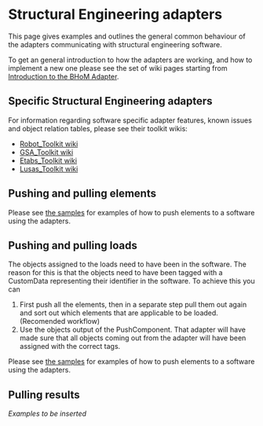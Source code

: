 # Structural Engineering adapters

This page gives examples and outlines the general common behaviour of the adapters communicating with structural engineering software. 

To get an general introduction to how the adapters are working, and how to implement a new one please see the set of wiki pages starting from [Introduction to the BHoM Adapter](/BHoM_Adapter/).

## Specific Structural Engineering adapters

For information regarding software specific adapter features, known issues and object relation tables, please see their toolkit wikis:

- [Robot_Toolkit wiki](https://github.com/BHoM/Robot_Toolkit/wiki)
- [GSA_Toolkit wiki](https://github.com/BHoM/GSA_Toolkit/wiki)
- [Etabs_Toolkit wiki](https://github.com/BHoM/ETABS_Toolkit/wiki)
- [Lusas_Toolkit wiki](https://github.com/BHoM/Lusas_Toolkit/wiki)

## Pushing and pulling elements

Please see [the samples](https://github.com/BHoM/samples/tree/master/Structural_Adapters/Elements) for examples of how to push elements to a software using the adapters.

## Pushing and pulling loads
The objects assigned to the loads need to have been in the software. The reason for this is that the objects need to have been tagged with a CustomData representing their identifier in the software. To achieve this you can

1. First push all the elements, then in a separate step pull them out again and sort out which elements that are applicable to be loaded. (Recomended workflow)
1. Use the objects output of the PushComponent. That adapter will have made sure that all objects coming out from the adapter will have been assigned with the correct tags.

Please see [the samples](https://github.com/BHoM/samples/tree/master/Structural_Adapters/Loads) for examples of how to push elements to a software using the adapters.

## Pulling results

_Examples to be inserted_